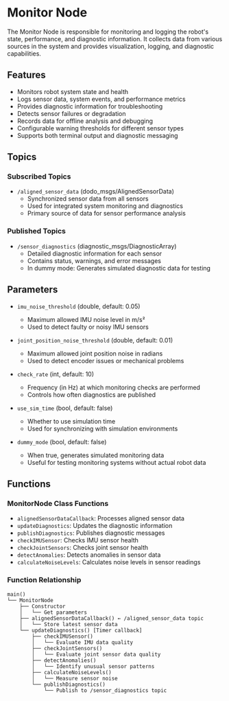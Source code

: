 # Monitor Node

The Monitor Node is responsible for monitoring and logging the robot's state, performance, and diagnostic information. It collects data from various sources in the system and provides visualization, logging, and diagnostic capabilities.

## Features

- Monitors robot system state and health
- Logs sensor data, system events, and performance metrics
- Provides diagnostic information for troubleshooting
- Detects sensor failures or degradation
- Records data for offline analysis and debugging
- Configurable warning thresholds for different sensor types
- Supports both terminal output and diagnostic messaging

## Topics

### Subscribed Topics

- `/aligned_sensor_data` (dodo_msgs/AlignedSensorData)
  - Synchronized sensor data from all sensors
  - Used for integrated system monitoring and diagnostics
  - Primary source of data for sensor performance analysis

### Published Topics

- `/sensor_diagnostics` (diagnostic_msgs/DiagnosticArray)
  - Detailed diagnostic information for each sensor
  - Contains status, warnings, and error messages
  - In dummy mode: Generates simulated diagnostic data for testing

## Parameters

- `imu_noise_threshold` (double, default: 0.05)
  - Maximum allowed IMU noise level in m/s²
  - Used to detect faulty or noisy IMU sensors

- `joint_position_noise_threshold` (double, default: 0.01)
  - Maximum allowed joint position noise in radians
  - Used to detect encoder issues or mechanical problems

- `check_rate` (int, default: 10)
  - Frequency (in Hz) at which monitoring checks are performed
  - Controls how often diagnostics are published

- `use_sim_time` (bool, default: false)
  - Whether to use simulation time
  - Used for synchronizing with simulation environments

- `dummy_mode` (bool, default: false)
  - When true, generates simulated monitoring data
  - Useful for testing monitoring systems without actual robot data

## Functions

### MonitorNode Class Functions

- `alignedSensorDataCallback`: Processes aligned sensor data
- `updateDiagnostics`: Updates the diagnostic information
- `publishDiagnostics`: Publishes diagnostic messages
- `checkIMUSensor`: Checks IMU sensor health
- `checkJointSensors`: Checks joint sensor health
- `detectAnomalies`: Detects anomalies in sensor data
- `calculateNoiseLevels`: Calculates noise levels in sensor readings

### Function Relationship

```
main()
└── MonitorNode
    ├── Constructor
    │   └── Get parameters
    ├── alignedSensorDataCallback() ← /aligned_sensor_data topic
    │   └── Store latest sensor data
    └── updateDiagnostics() [Timer callback]
        ├── checkIMUSensor()
        │   └── Evaluate IMU data quality
        ├── checkJointSensors()
        │   └── Evaluate joint sensor data quality
        ├── detectAnomalies()
        │   └── Identify unusual sensor patterns
        ├── calculateNoiseLevels()
        │   └── Measure sensor noise
        └── publishDiagnostics()
            └── Publish to /sensor_diagnostics topic
```